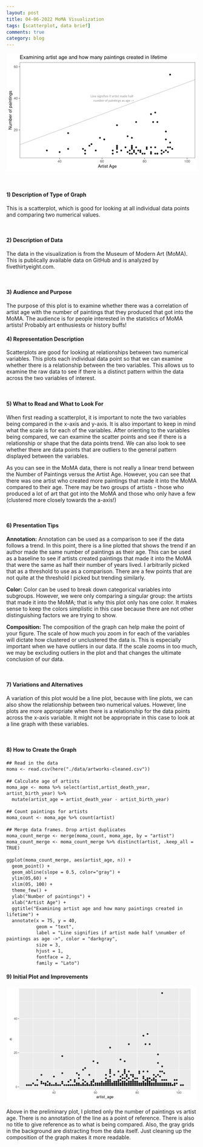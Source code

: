 ```yaml
---
layout: post
title: 04-06-2022 MoMA Visualization
tags: [scatterplot, data brief]
comments: true
category: blog
---
```



![](/images/moma.png)

<br>

#### 1) Description of Type of Graph

This is a scatterplot, which is good for looking at all individual data points and comparing two numerical values.

<br>

#### 2) Description of Data

The data in the visualization is from the Museum of Modern Art (MoMA). This is publically available data on GitHub and is analyzed by fivethirtyeight.com.

<br>

#### 3) Audience and Purpose

The purpose of this plot is to examine whether there was a correlation of artist age with the number of paintings that they produced that got into the MoMA. The audience is for people interested in the statistics of MoMA artists! Probably art enthusiests or history buffs!
<br>


#### 4) Representation Description

Scatterplots are good for looking at relationships between two numerical variables. This plots each individual data point so that we can examine whether there is a relationship between the two variables. This allows us to examine the raw data to see if there is a distinct pattern within the data across the two variables of interest.

<br>

#### 5) What to Read and What to Look For

When first reading a scatterplot, it is important to note the two variables being compared in the x-axis and y-axis. It is also important to keep in mind what the scale is for each of the variables. After orienting to the variables being compared, we can examine the scatter points and see if there is a relationship or shape that the data points trend. We can also look to see whether there are data points that are outliers to the general pattern displayed between the variables.

As you can see in the MoMA data, there is not really a linear trend between the Number of Paintings versus the Artist Age. However, you can see that there was one artist who created more paintings that made it into the MoMA compared to their age. There may be two groups of artists - those who produced a lot of art that got into the MoMA and those who only have a few (clustered more closely towards the a-axis!)

<br>

#### 6) Presentation Tips

**Annotation:** Annotation can be used as a comparison to see if the data follows a trend. In this point, there is a line plotted that shows the trend if an author made the same number of paintings as their age. This can be used as a baseline to see if artists created paintings that made it into the MoMA that were the same as half their number of years lived. I arbitrarily picked that as a threshold to use as a comparison. There are a few points that are not quite at the threshold I picked but trending similarly.

**Color:** Color can be used to break down categorical variables into subgroups. However, we were only comparing a singular group: the artists that made it into the MoMA; that is why this plot only has one color. It makes sense to keep the colors simplistic in this case because there are not other distinguishing factors we are trying to show.

**Composition:** The composition of the graph can help make the point of your figure. The scale of how much you zoom in for each of the variables will dictate how clustered or unclustered the data is. This is especially important when we have outliers in our data. If the scale zooms in too much, we may be excluding outliers in the plot and that changes the ultimate conclusion of our data.

<br>

#### 7) Variations and Alternatives

A variation of this plot would be a line plot, because with line plots, we can also show the relationship between two numerical values. However, line plots are more appropriate when there is a relationship for the data points across the x-axis variable. It might not be appropriate in this case to look at a line graph with these variables.

<br>

#### 8) How to Create the Graph 

````
## Read in the data
moma <- read.csv(here("./data/artworks-cleaned.csv"))

## Calculate age of artists
moma_age <- moma %>% select(artist,artist_death_year, artist_birth_year) %>%
  mutate(artist_age = artist_death_year - artist_birth_year)

## Count paintings for artists
moma_count <- moma_age %>% count(artist)

## Merge data frames. Drop artist duplicates
moma_count_merge <- merge(moma_count, moma_age, by = "artist")
moma_count_merge <- moma_count_merge %>% distinct(artist, .keep_all = TRUE)

ggplot(moma_count_merge, aes(artist_age, n)) +
  geom_point() +
  geom_abline(slope = 0.5, color="gray") +
  ylim(05,60) +
  xlim(05, 100) +
  theme_few() +
  ylab("Number of paintings") +
  xlab("Artist Age") +
  ggtitle("Examining artist age and how many paintings created in lifetime") +
  annotate(x = 75, y = 40, 
           geom = "text",
           label = "Line signifies if artist made half \nnumber of paintings as age ->", color = "darkgray",
           size = 3,
           hjust = 1, 
           fontface = 2,
           family = "Lato")
````


#### 9) Initial Plot and Improvements 

![](/images/moma_init.png)

Above in the preliminary plot, I plotted only the number of paintings vs artist age. There is no annotation of the line as a point of reference. There is also no title to give reference as to what is being compared. Also, the gray grids in the background are distracting from the data itself. Just cleaning up the composition of the graph makes it more readable.
